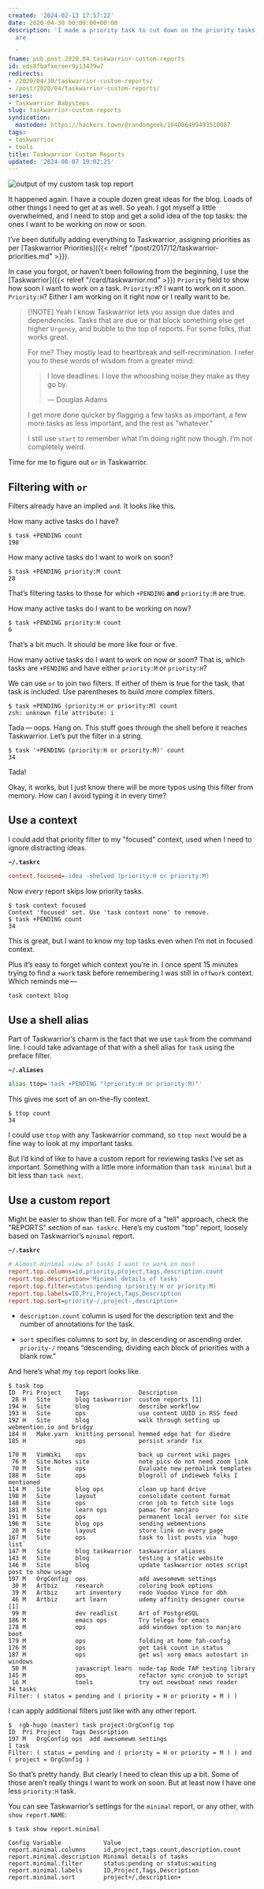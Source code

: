 ```yaml
---
created: '2024-02-13 17:57:22'
date: 2020-04-30 00:00:00+00:00
description: 'I made a priority task to cut down on the priority tasks, and here we
  are

  '
fname: pub.post.2020.04.taskwarrior-custom-reports
id: eds8fbafxereer9y13479w7
redirects:
- /2020/04/30/taskwarrior-custom-reports/
- /post/2020/04/taskwarrior-custom-reports/
series:
- Taskwarrior Babysteps
slug: taskwarrior-custom-reports
syndication:
  mastodon: https://hackers.town/@randomgeek/104086499493510887
tags:
- taskwarrior
- tools
title: Taskwarrior Custom Reports
updated: '2024-08-07 19:02:25'
---
```


![output of my custom `task top` report](assets/img/2020/cover-2020-04-30.png)

It happened again. I have a couple dozen great ideas for the blog. Loads of other things I need to get at as well. So yeah. I got myself a little overwhelmed, and I need to stop and get a solid idea of the top tasks: the ones I want to be working on now or soon.

I’ve been dutifully adding everything to Taskwarrior, assigning
priorities as per [Taskwarrior Priorities]({{< relref "/post/2017/12/taskwarrior-priorities.md" >}}).

In case you forgot, or haven’t been following from the beginning, I use the [Taskwarrior]({{< relref "/card/taskwarrior.md" >}}) `Priority` field to show how soon I want to work on a task. `Priority:M`? I want to work on it soon. `Priority:H`? Either I am working on it right now or I really want to be.

> [!NOTE] Yeah I know
> Taskwarrior lets you assign due dates and dependencies. Tasks that are due or that block something else get higher `Urgency`, and bubble to the top of reports. For some folks, that works great.
>
> For me? They mostly lead to heartbreak and self-recrimination. I refer you to these words of wisdom from a greater mind:
>
> > I love deadlines. I love the whooshing noise they make as they go by.
> >
> > — Douglas Adams
>
> I get more done quicker by flagging a few tasks as important, a few more tasks as less important, and the rest as "whatever."
>
> I still use `start` to remember what I’m doing right now though. I’m not completely weird.

Time for me to figure out `or` in Taskwarrior.

## Filtering with `or`

Filters already have an implied `and`. It looks like this.

How many active tasks do I have?

```console
$ task +PENDING count
198
```

How many active tasks do I want to work on soon?

```console
$ task +PENDING priority:M count
28
```

That’s filtering tasks to those for which `+PENDING` **and** `priority:M` are true.

How many active tasks do I want to be working on now?

```console
$ task +PENDING priority:H count
6
```

That’s a bit much. It should be more like four or five.

How many active tasks do I want to work on now or soon? That is, which tasks are `+PENDING` and have either `priority:M` or `priority:H`?

We can use `or` to join two filters. If either of them is true for the task, that task is included. Use parentheses to build more complex filters.

```console
$ task +PENDING (priority:H or priority:M) count
zsh: unknown file attribute: i
```

Tada — oops. Hang on. This stuff goes through the shell before it reaches Taskwarrior. Let’s put the filter in a string.

```console
$ task '+PENDING (priority:H or priority:M)' count
34
```

Tada!

Okay, it works, but I just know there will be more typos using this filter from memory. How can I avoid typing it in every time?

## Use a context

I could add that priority filter to my "focused" context, used when I need to ignore distracting ideas.

**`~/.taskrc`**

```ini
context.focused=-idea -shelved (priority:H or priority:M)
```

Now *every* report skips low priority tasks.

```console
$ task context focused
Context 'focused' set. Use 'task context none' to remove.
$ task +PENDING count
34
```

This is great, but I want to know my top tasks even when I’m not in focused context.

Plus it’s easy to forget which context you’re in. I once spent 15 minutes trying to find a `+work` task before remembering I was still in `offwork` context. Which reminds me —

```bash
task context blog
```

## Use a shell alias

Part of Taskwarrior’s charm is the fact that we use `task` from the command line. I could take advantage of that with a shell alias for `task` using the preface filter.

**`~/.aliases`**

``` bash
alias ttop='task +PENDING "(priority:H or priority:M)"'
```

This gives me sort of an on-the-fly context.

```console
$ ttop count
34
```

I could use `ttop` with any Taskwarrior command, so `ttop next` would be a fine way to look at my important tasks.

But I’d kind of like to have a custom report for reviewing tasks I’ve set as important. Something with a little more information than `task minimal` but a bit less than `task next`.

## Use a custom report

Might be easier to show than tell. For more of a "tell" approach, check the "REPORTS" section of `man taskrc`. Here’s my custom "top" report, loosely based on Taskwarrior’s `minimal` report.

**`~/.taskrc`**

```ini
# Almost-minimal view of tasks I want to work on most
report.top.columns=id,priority,project,tags,description.count 
report.top.description='Minimal details of tasks'
report.top.filter=status:pending (priority:H or priority:M)
report.top.labels=ID,Pri,Project,Tags,Description
report.top.sort=priority-/,project-,description+ 
```

- `description.count` column is used for the description text and the number of annotations for the task.

- `sort` specifies columns to sort by, in descending or ascending order. `priority-/` means “descending, dividing each block of priorities with a  blank row.”

And here’s what my `top` report looks like.

```console
$ task top
ID  Pri Project    Tags              Description
 28 H   Site       blog taskwarrior  custom reports [1]
194 H   Site       blog              describe workflow
193 H   Site       ops               use content UUID in RSS feed
192 H   Site       blog              walk through setting up webmention.io and bridgy
184 H   Make.yarn  knitting personal hemmed edge hat for diedre
185 H              ops               persist xrandr fix

170 M   VimWiki    ops               back up current wiki pages
 76 M   Site.Notes site              note pics do not need zoom link
 70 M   Site       ops               Evaluate new permalink templates
188 M   Site       ops               blogroll of indieweb folks I mentioned
114 M   Site       blog ops          clean up hard drive
198 M   Site       layout            consolidate content format
148 M   Site       ops               cron job to fetch site logs
181 M   Site       learn ops         pamac for manjaro
191 M   Site       ops               permanent local server for site
196 M   Site       blog ops          sending webmentions
 20 M   Site       layout            store link on every page
167 M   Site       ops               task to list posts via `hugo list`
147 M   Site       blog taskwarrior  taskwarrior aliases
143 M   Site       blog              testing a static website
146 M   Site       blog              update taskwarrior notes script post to show usage
197 M   OrgConfig  ops               add awesomewm settings
 30 M   Artbiz     research          coloring book options
 39 M   Artbiz     art inventory     redo Voodoo Vince for dbh
 46 M   Artbiz     art learn         udemy affinity designer course [1]
 99 M              dev readlist      Art of PostgreSQL
186 M              emacs ops         Try telega for emacs
178 M              ops               add windows option to manjaro boot
179 M              ops               folding at home fah-config
176 M              ops               get task count in status
187 M              ops               get wsl xorg emacs autostart in windows
 50 M              javascript learn  node-tap Node TAP testing library
145 M              ops               refactor sync cronjob to script
 16 M              tools             try out newsboat news reader
34 tasks
Filter: ( status = pending and ( priority = H or priority = M ) )
```

I can apply additional filters just like with any other report.

```console
$  rgb-hugo (master) task project:OrgConfig top
ID  Pri Project   Tags Description
197 M   OrgConfig ops  add awesomewm settings
1 task
Filter: ( status = pending and ( priority = H or priority = M ) ) and ( project = OrgConfig )
```

So that’s pretty handy. But clearly I need to clean this up a bit. Some of those aren’t really things I want to work on soon. But at least now I have one less `priority:H` task.

You can see Taskwarrior’s settings for the `minimal` report, or any other, with `show report.NAME`:

```console
$ task show report.minimal

Config Variable            Value
report.minimal.columns     id,project,tags.count,description.count
report.minimal.description Minimal details of tasks
report.minimal.filter      status:pending or status:waiting
report.minimal.labels      ID,Project,Tags,Description
report.minimal.sort        project+/,description+
```